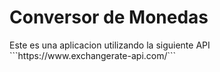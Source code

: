 <h1>Conversor de Monedas</h1>
Este es una aplicacion utilizando la siguiente API 
```https://www.exchangerate-api.com/``` 
